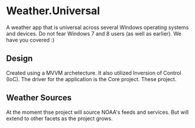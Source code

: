 # Weather.Universal
A weather app that is universal across several Windows operating systems and devices. Do not fear Windows 7 and 8 users (as well as earlier). We have you covered :)

## Design
Created using a MVVM archetecture. It also utilized Inversion of Control (IoC). The driver for the application is the Core project. These project.

## Weather Sources
At the moment thse project will source NOAA's feeds and services. But will extend to other facets as the project grows.
